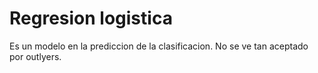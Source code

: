 # Regresion logistica
Es un modelo en la prediccion de la clasificacion. No se ve tan aceptado por outlyers.